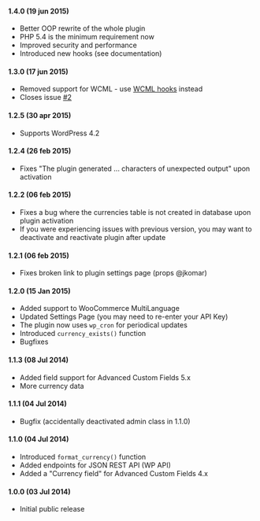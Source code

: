 #### 1.4.0 (19 jun 2015)
* Better OOP rewrite of the whole plugin
* PHP 5.4 is the minimum requirement now
* Improved security and performance
* Introduced new hooks (see documentation)

#### 1.3.0 (17 jun 2015)
* Removed support for WCML - use [WCML hooks](https://wpml.org/documentation/related-projects/woocommerce-multilingual/multi-currency-support-woocommerce/) instead
* Closes issue [#2](https://github.com/nekojira/wp-currencies/issues/2)

#### 1.2.5 (30 apr 2015)
* Supports WordPress 4.2

#### 1.2.4 (26 feb 2015)
* Fixes "The plugin generated ... characters of unexpected output" upon activation

#### 1.2.2 (06 feb 2015)
* Fixes a bug where the currencies table is not created in database upon plugin activation
* If you were experiencing issues with previous version, you may want to deactivate and reactivate plugin after update

#### 1.2.1 (06 feb 2015)
* Fixes broken link to plugin settings page (props @jkomar)

#### 1.2.0 (15 Jan 2015)
* Added support to WooCommerce MultiLanguage
* Updated Settings Page (you may need to re-enter your API Key)
* The plugin now uses `wp_cron` for periodical updates
* Introduced `currency_exists()` function
* Bugfixes

#### 1.1.3 (08 Jul 2014)
* Added field support for Advanced Custom Fields 5.x
* More currency data

#### 1.1.1 (04 Jul 2014)
* Bugfix (accidentally deactivated admin class in 1.1.0)

#### 1.1.0 (04 Jul 2014)
* Introduced `format_currency()` function
* Added endpoints for JSON REST API (WP API)
* Added a "Currency field" for Advanced Custom Fields 4.x

#### 1.0.0 (03 Jul 2014)
* Initial public release
